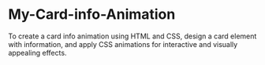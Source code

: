 # My-Card-info-Animation
To create a card info animation using HTML and CSS, design a card element with information, and apply CSS animations for interactive and visually appealing effects.
